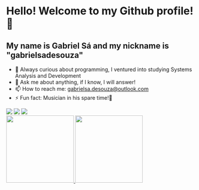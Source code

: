 #  Hello! Welcome to my Github profile! 👋
## My name is Gabriel Sá and my nickname is "gabrielsadesouza"

- 🌱 Always curious about programming, I ventured into studying Systems Analysis and Development
- 💬 Ask me about anything, if I know, I will answer!
- 📫 How to reach me: gabrielsa.desouza@outlook.com
- ⚡ Fun fact: Musician in his spare time!🎷

<div>
<a href="https://www.linkedin.com/in/gabrielsadesouza" target="_blank"><img loading="lazy" src="https://img.shields.io/badge/-LinkedIn-%230077B5?style=for-the-badge&logo=linkedin&logoColor=white" target="_blank"></a> 
<a href="https://instagram.com/gabrielsadesouza" target="_blank"><img loading="lazy" src="https://img.shields.io/badge/-Instagram-%23E4405F?style=for-the-badge&logo=instagram&logoColor=white" target="_blank"></a>
<a href="https://www.youtube.com/@gabrielsadesouza" target="_blank"><img loading="lazy" src="https://img.shields.io/badge/YouTube-FF0000?style=for-the-badge&logo=youtube&logoColor=white" target="_blank"></a>
</div>


<div>
<a href="https://github.com/gabrielsadesouza">
<img loading="lazy" height="180em" src="https://github-readme-stats.vercel.app/api/top-langs/?username=gabrielsadesouza&layout=compact&langs_count=7&theme=dracula"/>
<img loading="lazy" height="180em" src="https://github-readme-stats.vercel.app/api?username=gabrielsadesouza&show_icons=true&theme=dracula&include_all_commits=true&count_private=true"/>
</div>

